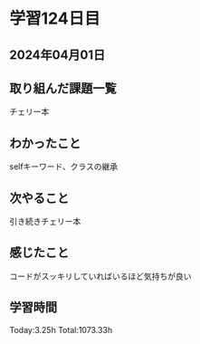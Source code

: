 # 学習124日目
## 2024年04月01日
## 取り組んだ課題一覧
チェリー本
## わかったこと
selfキーワード、クラスの継承
## 次やること
引き続きチェリー本
## 感じたこと
コードがスッキリしていればいるほど気持ちが良い
## 学習時間
 Today:3.25h
 Total:1073.33h
